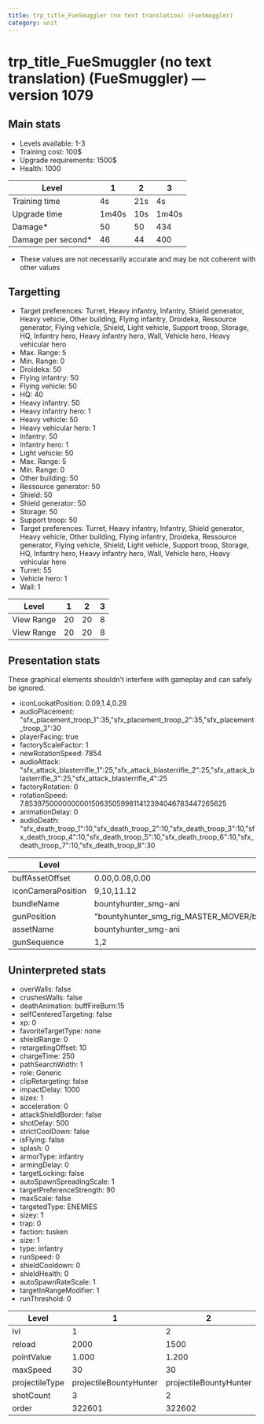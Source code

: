 ```yaml
---
title: trp_title_FueSmuggler (no text translation) (FueSmuggler)
category: unit
---
```


# trp_title_FueSmuggler (no text translation) (FueSmuggler) — version 1079

## Main stats

  * Levels available: 1-3
  * Training cost: 100$
  * Upgrade requirements: 1500$
  * Health: 1000

|Level             |1    |2  |3    |
|------------------|-----|---|-----|
|Training time     |4s   |21s|4s   |
|Upgrade time      |1m40s|10s|1m40s|
|Damage*           |50   |50 |434  |
|Damage per second*|46   |44 |400  |

* These values are not necessarily accurate and may be not coherent with other values

## Targetting

  * Target preferences: Turret, Heavy infantry, Infantry, Shield generator, Heavy vehicle, Other building, Flying infantry, Droideka, Ressource generator, Flying vehicle, Shield, Light vehicle, Support troop, Storage, HQ, Infantry hero, Heavy infantry hero, Wall, Vehicle hero, Heavy vehicular hero
  * Max. Range: 5
  * Min. Range: 0
  * Droideka: 50
  * Flying infantry: 50
  * Flying vehicle: 50
  * HQ: 40
  * Heavy infantry: 50
  * Heavy infantry hero: 1
  * Heavy vehicle: 50
  * Heavy vehicular hero: 1
  * Infantry: 50
  * Infantry hero: 1
  * Light vehicle: 50
  * Max. Range: 5
  * Min. Range: 0
  * Other building: 50
  * Ressource generator: 50
  * Shield: 50
  * Shield generator: 50
  * Storage: 50
  * Support troop: 50
  * Target preferences: Turret, Heavy infantry, Infantry, Shield generator, Heavy vehicle, Other building, Flying infantry, Droideka, Ressource generator, Flying vehicle, Shield, Light vehicle, Support troop, Storage, HQ, Infantry hero, Heavy infantry hero, Wall, Vehicle hero, Heavy vehicular hero
  * Turret: 55
  * Vehicle hero: 1
  * Wall: 1

|Level     |1 |2 |3 |
|----------|--|--|--|
|View Range|20|20|8 |
|View Range|20|20|8 |

## Presentation stats

These graphical elements shouldn't interfere with gameplay and can safely be ignored.

  * iconLookatPosition: 0.09,1.4,0.28
  * audioPlacement: "sfx_placement_troop_1":35,"sfx_placement_troop_2":35,"sfx_placement_troop_3":30
  * playerFacing: true
  * factoryScaleFactor: 1
  * newRotationSpeed: 7854
  * audioAttack: "sfx_attack_blasterrifle_1":25,"sfx_attack_blasterrifle_2":25,"sfx_attack_blasterrifle_3":25,"sfx_attack_blasterrifle_4":25
  * factoryRotation: 0
  * rotationSpeed: 7.8539750000000001506350599811412394046783447265625
  * animationDelay: 0
  * audioDeath: "sfx_death_troop_1":10,"sfx_death_troop_2":10,"sfx_death_troop_3":10,"sfx_death_troop_4":10,"sfx_death_troop_5":10,"sfx_death_troop_6":10,"sfx_death_troop_7":10,"sfx_death_troop_8":30

|Level             |1                                                                                                                                                  |2                                                                                                                                                  |3                                                                         |
|------------------|---------------------------------------------------------------------------------------------------------------------------------------------------|---------------------------------------------------------------------------------------------------------------------------------------------------|--------------------------------------------------------------------------|
|buffAssetOffset   |0.00,0.08,0.00                                                                                                                                     |0.00,0.08,0.00                                                                                                                                     |(not found)                                                               |
|iconCameraPosition|9,10,11.12                                                                                                                                         |9,10,11.12                                                                                                                                         |8.56,9.58,10.6                                                            |
|bundleName        |bountyhunter_smg-ani                                                                                                                               |bountyhunter_smg-ani                                                                                                                               |generalpurpose_smg-ani                                                    |
|gunPosition       |"bountyhunter_smg_rig_MASTER_MOVER/bountyhunter_smg_rig_locator_gun_Lt":1,"bountyhunter_smg_rig_MASTER_MOVER/bountyhunter_smg_rig_locator_gun_Rt":2|"bountyhunter_smg_rig_MASTER_MOVER/bountyhunter_smg_rig_locator_gun_Lt":1,"bountyhunter_smg_rig_MASTER_MOVER/bountyhunter_smg_rig_locator_gun_Rt":2|"generalpurpose_smg_rig_MASTER_MOVER/generalpurpose_smg_rig_locator_gun":1|
|assetName         |bountyhunter_smg-ani                                                                                                                               |bountyhunter_smg-ani                                                                                                                               |generalpurpose_smg-ani                                                    |
|gunSequence       |1,2                                                                                                                                                |1,2                                                                                                                                                |1                                                                         |

## Uninterpreted stats

  * overWalls: false
  * crushesWalls: false
  * deathAnimation: buffFireBurn:15
  * selfCenteredTargeting: false
  * xp: 0
  * favoriteTargetType: none
  * shieldRange: 0
  * retargetingOffset: 10
  * chargeTime: 250
  * pathSearchWidth: 1
  * role: Generic
  * clipRetargeting: false
  * impactDelay: 1000
  * sizex: 1
  * acceleration: 0
  * attackShieldBorder: false
  * shotDelay: 500
  * strictCoolDown: false
  * isFlying: false
  * splash: 0
  * armorType: infantry
  * armingDelay: 0
  * targetLocking: false
  * autoSpawnSpreadingScale: 1
  * targetPreferenceStrength: 90
  * maxScale: false
  * targetedType: ENEMIES
  * sizey: 1
  * trap: 0
  * faction: tusken
  * size: 1
  * type: infantry
  * runSpeed: 0
  * shieldCooldown: 0
  * shieldHealth: 0
  * autoSpawnRateScale: 1
  * targetInRangeModifier: 1
  * runThreshold: 0

|Level         |1                     |2                     |3                 |
|--------------|----------------------|----------------------|------------------|
|lvl           |1                     |2                     |3                 |
|reload        |2000                  |1500                  |2000              |
|pointValue    |1.000                 |1.200                 |1.400             |
|maxSpeed      |30                    |30                    |20                |
|projectileType|projectileBountyHunter|projectileBountyHunter|projectileSmuggler|
|shotCount     |3                     |2                     |3                 |
|order         |322601                |322602                |322603            |

